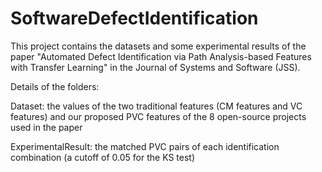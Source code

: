 # SoftwareDefectIdentification

This project contains the datasets and some experimental results of the paper "Automated Defect Identification via Path Analysis-based Features with Transfer Learning" in the Journal of Systems and Software (JSS).

Details of the folders:

Dataset: the values of the two traditional features (CM features and VC features) and our proposed PVC features of the 8 open-source projects used in the paper

ExperimentalResult: the matched PVC pairs of each identification combination (a cutoff of 0.05 for the KS test)
